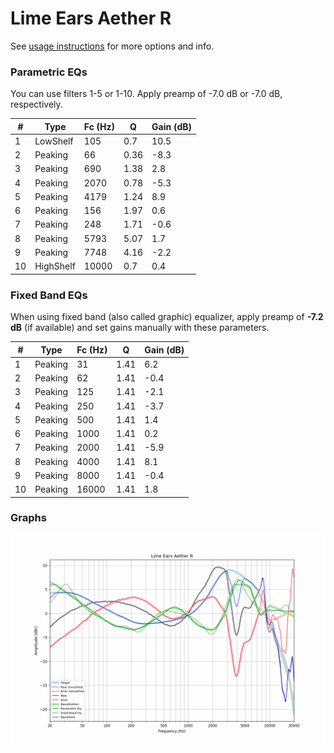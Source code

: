 # Lime Ears Aether R
See [usage instructions](https://github.com/jaakkopasanen/AutoEq#usage) for more options and info.

### Parametric EQs
You can use filters 1-5 or 1-10. Apply preamp of -7.0 dB or -7.0 dB, respectively.

|   # | Type      |   Fc (Hz) |    Q |   Gain (dB) |
|-----|-----------|-----------|------|-------------|
|   1 | LowShelf  |       105 | 0.7  |        10.5 |
|   2 | Peaking   |        66 | 0.36 |        -8.3 |
|   3 | Peaking   |       690 | 1.38 |         2.8 |
|   4 | Peaking   |      2070 | 0.78 |        -5.3 |
|   5 | Peaking   |      4179 | 1.24 |         8.9 |
|   6 | Peaking   |       156 | 1.97 |         0.6 |
|   7 | Peaking   |       248 | 1.71 |        -0.6 |
|   8 | Peaking   |      5793 | 5.07 |         1.7 |
|   9 | Peaking   |      7748 | 4.16 |        -2.2 |
|  10 | HighShelf |     10000 | 0.7  |         0.4 |

### Fixed Band EQs
When using fixed band (also called graphic) equalizer, apply preamp of **-7.2 dB** (if available) and set gains manually with these parameters.

|   # | Type    |   Fc (Hz) |    Q |   Gain (dB) |
|-----|---------|-----------|------|-------------|
|   1 | Peaking |        31 | 1.41 |         6.2 |
|   2 | Peaking |        62 | 1.41 |        -0.4 |
|   3 | Peaking |       125 | 1.41 |        -2.1 |
|   4 | Peaking |       250 | 1.41 |        -3.7 |
|   5 | Peaking |       500 | 1.41 |         1.4 |
|   6 | Peaking |      1000 | 1.41 |         0.2 |
|   7 | Peaking |      2000 | 1.41 |        -5.9 |
|   8 | Peaking |      4000 | 1.41 |         8.1 |
|   9 | Peaking |      8000 | 1.41 |        -0.4 |
|  10 | Peaking |     16000 | 1.41 |         1.8 |

### Graphs
![](./Lime%20Ears%20Aether%20R.png)
